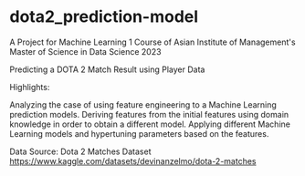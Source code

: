 # dota2_prediction-model
A Project for Machine Learning 1 Course of Asian Institute of Management's Master of Science in Data Science 2023 

Predicting a DOTA 2 Match Result using Player Data

Highlights:

Analyzing the case of using feature engineering to a Machine Learning prediction models.
Deriving features from the initial features using domain knowledge in order to obtain a different model.
Applying different Machine Learning models and hypertuning parameters based on the features.

Data Source:
Dota 2 Matches Dataset https://www.kaggle.com/datasets/devinanzelmo/dota-2-matches
